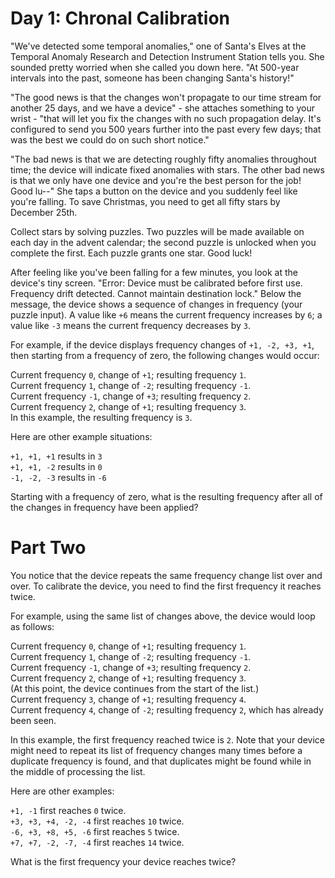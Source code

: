 # Day 1: Chronal Calibration
"We've detected some temporal anomalies," one of Santa's Elves at the Temporal Anomaly Research and Detection Instrument Station tells you. She sounded pretty worried when she called you down here. "At 500-year intervals into the past, someone has been changing Santa's history!"

"The good news is that the changes won't propagate to our time stream for another 25 days, and we have a device" - she attaches something to your wrist - "that will let you fix the changes with no such propagation delay. It's configured to send you 500 years further into the past every few days; that was the best we could do on such short notice."

"The bad news is that we are detecting roughly fifty anomalies throughout time; the device will indicate fixed anomalies with stars. The other bad news is that we only have one device and you're the best person for the job! Good lu--" She taps a button on the device and you suddenly feel like you're falling. To save Christmas, you need to get all fifty stars by December 25th.

Collect stars by solving puzzles. Two puzzles will be made available on each day in the advent calendar; the second puzzle is unlocked when you complete the first. Each puzzle grants one star. Good luck!

After feeling like you've been falling for a few minutes, you look at the device's tiny screen. "Error: Device must be calibrated before first use. Frequency drift detected. Cannot maintain destination lock." Below the message, the device shows a sequence of changes in frequency (your puzzle input). A value like `+6` means the current frequency increases by `6`; a value like `-3` means the current frequency decreases by `3`.

For example, if the device displays frequency changes of `+1, -2, +3, +1`, then starting from a frequency of zero, the following changes would occur:

Current frequency  `0`, change of `+1`; resulting frequency  `1`.  
Current frequency  `1`, change of `-2`; resulting frequency `-1`.  
Current frequency `-1`, change of `+3`; resulting frequency  `2`.  
Current frequency  `2`, change of `+1`; resulting frequency  `3`.  
In this example, the resulting frequency is `3`.

Here are other example situations:

`+1, +1, +1` results in  `3`  
`+1, +1, -2` results in  `0`  
`-1, -2, -3` results in `-6`  

Starting with a frequency of zero, what is the resulting frequency after all of the changes in frequency have been applied?

# Part Two
You notice that the device repeats the same frequency change list over and over. To calibrate the device, you need to find the first frequency it reaches twice.

For example, using the same list of changes above, the device would loop as follows:

Current frequency  `0`, change of `+1`; resulting frequency  `1`.  
Current frequency  `1`, change of `-2`; resulting frequency `-1`.  
Current frequency `-1`, change of `+3`; resulting frequency  `2`.  
Current frequency  `2`, change of `+1`; resulting frequency  `3`.  
(At this point, the device continues from the start of the list.)  
Current frequency  `3`, change of `+1`; resulting frequency  `4`.  
Current frequency  `4`, change of `-2`; resulting frequency  `2`, which has already been seen.

In this example, the first frequency reached twice is `2`. Note that your device might need to repeat its list of frequency changes many times before a duplicate frequency is found, and that duplicates might be found while in the middle of processing the list.

Here are other examples:

`+1, -1` first reaches `0` twice.  
`+3, +3, +4, -2, -4` first reaches `10` twice.  
`-6, +3, +8, +5, -6` first reaches `5` twice.  
`+7, +7, -2, -7, -4` first reaches `14` twice.

What is the first frequency your device reaches twice?